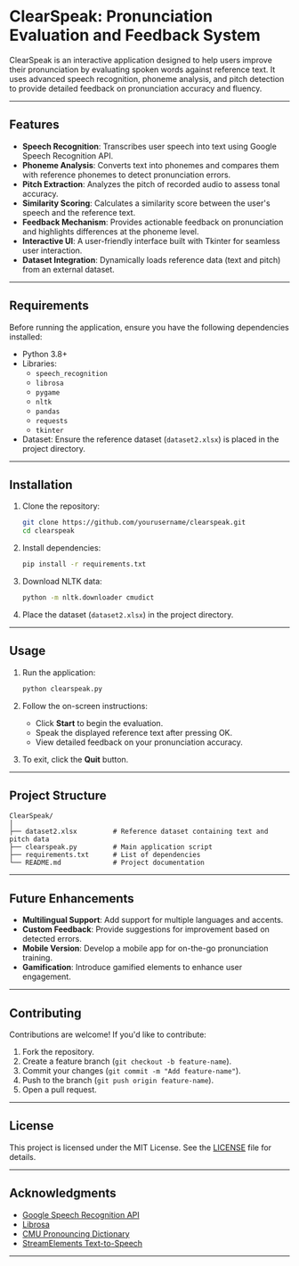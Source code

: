 
# ClearSpeak: Pronunciation Evaluation and Feedback System

ClearSpeak is an interactive application designed to help users improve their pronunciation by evaluating spoken words against reference text. It uses advanced speech recognition, phoneme analysis, and pitch detection to provide detailed feedback on pronunciation accuracy and fluency.

---

## Features

- **Speech Recognition**: Transcribes user speech into text using Google Speech Recognition API.  
- **Phoneme Analysis**: Converts text into phonemes and compares them with reference phonemes to detect pronunciation errors.  
- **Pitch Extraction**: Analyzes the pitch of recorded audio to assess tonal accuracy.  
- **Similarity Scoring**: Calculates a similarity score between the user's speech and the reference text.  
- **Feedback Mechanism**: Provides actionable feedback on pronunciation and highlights differences at the phoneme level.  
- **Interactive UI**: A user-friendly interface built with Tkinter for seamless user interaction.  
- **Dataset Integration**: Dynamically loads reference data (text and pitch) from an external dataset.

---

## Requirements

Before running the application, ensure you have the following dependencies installed:

- Python 3.8+
- Libraries:
  - `speech_recognition`
  - `librosa`
  - `pygame`
  - `nltk`
  - `pandas`
  - `requests`
  - `tkinter`
- Dataset: Ensure the reference dataset (`dataset2.xlsx`) is placed in the project directory.

---

## Installation

1. Clone the repository:  
   ```bash
   git clone https://github.com/yourusername/clearspeak.git
   cd clearspeak
   ```

2. Install dependencies:  
   ```bash
   pip install -r requirements.txt
   ```

3. Download NLTK data:  
   ```bash
   python -m nltk.downloader cmudict
   ```

4. Place the dataset (`dataset2.xlsx`) in the project directory.

---

## Usage

1. Run the application:  
   ```bash
   python clearspeak.py
   ```

2. Follow the on-screen instructions:  
   - Click **Start** to begin the evaluation.
   - Speak the displayed reference text after pressing OK.
   - View detailed feedback on your pronunciation accuracy.

3. To exit, click the **Quit** button.

---

## Project Structure

```
ClearSpeak/
│
├── dataset2.xlsx         # Reference dataset containing text and pitch data
├── clearspeak.py         # Main application script
├── requirements.txt      # List of dependencies
└── README.md             # Project documentation
```

---

## Future Enhancements

- **Multilingual Support**: Add support for multiple languages and accents.
- **Custom Feedback**: Provide suggestions for improvement based on detected errors.
- **Mobile Version**: Develop a mobile app for on-the-go pronunciation training.
- **Gamification**: Introduce gamified elements to enhance user engagement.

---

## Contributing

Contributions are welcome! If you'd like to contribute:

1. Fork the repository.
2. Create a feature branch (`git checkout -b feature-name`).
3. Commit your changes (`git commit -m "Add feature-name"`).
4. Push to the branch (`git push origin feature-name`).
5. Open a pull request.

---

## License

This project is licensed under the MIT License. See the [LICENSE](LICENSE) file for details.

---

## Acknowledgments

- [Google Speech Recognition API](https://pypi.org/project/SpeechRecognition/)
- [Librosa](https://librosa.org/)
- [CMU Pronouncing Dictionary](http://www.speech.cs.cmu.edu/cgi-bin/cmudict)
- [StreamElements Text-to-Speech](https://streamelements.com/)

---
